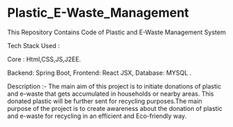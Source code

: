 # Plastic_E-Waste_Management
This Repository Contains Code of  Plastic and E-Waste Management System

Tech Stack Used :  

Core : Html,CSS,JS,J2EE.

Backend: Spring Boot,  Frontend: React JSX,   Database: MYSQL . 

Description :- The main aim of this project is to initiate donations   of plastic and e-waste that  gets accumulated in households or nearby areas. This donated plastic will be further sent for  recycling purposes.The main purpose of the project is to create awareness about the donation  of plastic and e-waste for recycling in an efficient and Eco-friendly way.
